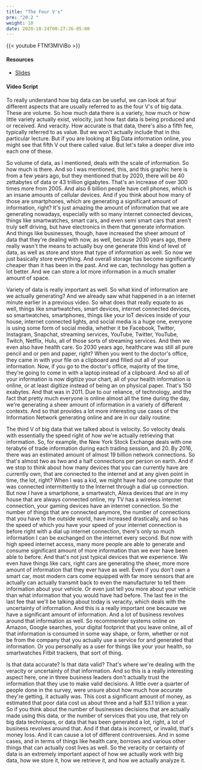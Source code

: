 ```yaml
---
title: "The Four V's"
pre: "20.2 "
weight: 10
date: 2020-10-24T00:27:26-05:00
---
```


{{< youtube FTNf3MIViBo >}}
<!-- KG68zy_ebxk -->

#### Resources
* [Slides](../slides/20-BigData.pdf)

#### Video Script

To really understand how big data can be useful, we can look at four different aspects that are usually referred to as the four V's of big data. These are volume. So how much data there is a variety, how much or how little variety actually exist, velocity, just how fast data is being produced and or received. And veracity. How accurate is that data, there's also a fifth fee, typically referred to as value. But we won't actually include that in this particular lecture. But if you are looking at Big Data information online, you might see that fifth V out there called value. But let's take a deeper dive into each one of these. 

So volume of data, as I mentioned, deals with the scale of information. So how much is there. And so I was mentioned, this, and this graphic here is from a few years ago, but they mentioned that by 2020, there will be 40 zettabytes of data or 43 trillion gigabytes. That's an increase of over 300 times more from 2005. And also 6 billion people have cell phones, which is an insane amounts of cellular devices. And if you think about how many of those are smartphones, which are generating a significant amount of information, right? It's just amazing the amount of information that we are generating nowadays, especially with so many internet connected devices, things like smartwatches, smart cars, and even semi smart cars that aren't truly self driving, but have electronics in them that generate information. And things like businesses, though, have increased the sheer amount of data that they're dealing with now, as well, because 2030 years ago, there really wasn't the means to actually buy one generate this kind of level of data, as well as store and store that type of information as well. So now we just basically store everything. And overall storage has become significantly cheaper than it has been in the past. And we can, technology has gotten a lot better. And we can store a lot more information in a much smaller amount of space. 

Variety of data is really important as well. So what kind of information are we actually generating? And we already saw what happened in a an internet minute earlier in a previous video. So what does that really equate to as well, things like smartwatches, smart devices, internet connected devices, so smartwatches, smartphones, things like your IoT devices inside of your house, internet connected lights, and social media is a huge one, everyone is using some form of social media, whether it be Facebook, Twitter, Instagram, Snapchat, streaming services, YouTube, Twitter, YouTube, Twitch, Netflix, Hulu, all of those sorts of streaming services. And then we even also have health care. So 2030 years ago, healthcare was still all pure pencil and or pen and paper, right? When you went to the doctor's office, they came in with your file on a clipboard and filled out all of your information. Now, if you go to the doctor's office, majority of the time, they're going to come in with a laptop instead of a clipboard. And so all of your information is now digitize your chart, all of your health information is online, or at least digitize instead of being an on physical paper. That's 150 exabytes. And that was in 2011. Due to our reliance, of technology, and the fact that pretty much everyone is online almost all the time during the day, we're generating a sheer amount of information in a variety of different contexts. And so that provides a lot more interesting use cases of the Information Network generating online and are in our daily routine. 

The third V of big data that we talked about is velocity. So velocity deals with essentially the speed right of how we're actually retrieving that information. So, for example, the New York Stock Exchange deals with one terabyte of trade information during each trading session, and 20. By 2016, there was an estimated amount of almost 19 billion network connections. So that's almost two as two and a half connections per person on earth. And if we stop to think about how many devices that you can currently have are currently own, that are connected to the internet and at any given point in time, the lot, right? When I was a kid, we might have had one computer that was connected intermittently to the Internet through a dial up connection. But now I have a smartphone, a smartwatch, Alexa devices that are in my house that are always connected online, my TV has a wireless internet connection, your gaming devices have an internet connection. So the number of things that are connected anymore, the number of connections that you have to the outside world, have increased drastically, and so has the speed of which you have your speed of your internet connection is before right with a dial up internet connection, there's only so much information I can be exchanged on the internet every second. But now with high speed internet access, many more people are able to generate and consume significant amount of more information than we ever have been able to before. And that's not just typical devices that we experience. We even have things like cars, right cars are generating the sheer, more more amount of information that they ever have as well. Even if you don't own a smart car, most modern cars come equipped with far more sensors that are actually can actually transmit back to even the manufacturer to tell them information about your vehicle. Or even just tell you more about your vehicle than what information that you would have had before. The last fee in the last fee that we'll be talking about today is veracity, which deals with the uncertainty of information. And this is a really important one because we have a significant amount of information. And a lot of business revolves around that information as well. So recommender systems online on Amazon, Google searches, your digital footprint that you leave online, all of that information is consumed in some way shape, or form, whether or not be from the company that you actually use a service for and generated that information. Or you personally as a user for things like your your health, so smartwatches Fitbit trackers, that sort of thing. 

Is that data accurate? Is that data valid? That's where we're dealing with the veracity or uncertainty of that information. And so this is a really interesting aspect here, one in three business leaders don't actually trust the information that they use to make valid decisions. A little over a quarter of people done in the survey, were unsure about how much how accurate they're getting, it actually was. This cost a significant amount of money, as estimated that poor data cost us about three and a half $3.1 trillion a year. So if you think about the number of businesses decisions that are actually made using this data, or the number of services that you use, that rely on big data techniques, or data that has been generated a lot, right, a lot of business revolves around that. And if that data is incorrect, or invalid, that's money loss. And it can cause a lot of different controversies. And in some cases, and in terms of things like health care, borrows and various other things that can actually cost lives as well. So the veracity or certainty of data is an extremely important aspect of how we actually work with big data, how we store it, how we retrieve it, and how we actually analyze it. 

